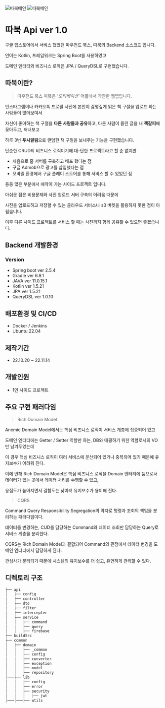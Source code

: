 ![따북메인](./common/lib/src/main/resources/img/001.png)
![따북메인](./common/lib/src/main/resources/img/002.png)

# 따북 Api ver 1.0

구글 앱스토어에서 서비스 했었던 따우전드 북스, 따북의 Backend 소스코드 입니다.

언어는 Kotlin, 프레임워크는 Spring Boot를 사용하였고

도메인 엔터티와 비즈니스 로직은 JPA / QueryDSL로 구현했습니다.

## 따북이란?
> 따우전드 북스 따북은 *'모티베이션'* 어플에서 착안한 웹앱입니다.

인스타그램이나 카카오톡 프로필 사진에 본인이 감명깊게 읽은 책 구절을 업로드 하는 사람들이 많아보여서

자신이 좋아하는 책 구절을 **다른 사람들과 공유**하고, 다른 사람이 올린 글을 내 **책갈피**에 꽂아두고, 꺼내보고

하루 3번 **푸시알림**으로 랜덤한 책 구절을 보내주는 기능을 구현했습니다.

단순한 CRUD의 비즈니스 로직이기에 대-단한 프로젝트라고 할 순 없지만

- 처음으로 홈 서버를 구축하고 배포 했다는 점
- 구글 Admob으로 광고를 삽입했다는 점
- 모바일 환경에서 구글 플레이 스토어를 통해 서비스 할 수 있었던 점

등등 많은 부분에서 애착이 가는 사이드 프로젝트 입니다.

아쉬운 점은 비용문제와 사진 업로드 서버 구축의 어려움 때문에

사진을 업로드하고 저장할 수 있는 클라우드 서비스나 s3 버켓을 활용하지 못한 점이 아쉽습니다.

이후 다른 사이드 프로젝트를 서비스 할 때는 사진까지 함께 공유할 수 있으면 좋겠습니다.

## Backend 개발환경

### Version
- Spring boot ver 2.5.4
- Gradle ver 6.9.1
- JAVA ver 11.0.15.1
- Kotlin ver 1.5.21
- JPA ver 1.5.21
- QueryDSL ver 1.0.10

## 배포환경 및 CI/CD
- Docker / Jenkins
- Ubuntu 22.04

## 제작기간
- 22.10.20 ~ 22.11.14

## 개발인원
- 1인 사이드 프로젝트

## 주요 구현 패러다임

> Rich Domain Model

Anemic Domain Model에서는 핵심 비즈니스 로직이 서비스 계층에 집중되어 있고

도메인 엔터티에는 Getter / Setter 역할만 하는, DB와 매핑하기 위한 역할로서의 VO만 남겨두었는데

이 경우 핵심 비즈니스 로직이 여러 서비스에 분산되어 있거나 중복되어 있기 때문에 유지보수가 어려워 진다.

이에 반해 Rich Domain Model은 핵심 비즈니스 로직을 Domain 엔터티에 둠으로서 데이터가 있는 곳에서 데이터 처리를 수행할 수 있고,

응집도가 높아지면서 결합도는 낮아져 유지보수가 용이해 진다.

> CQRS

Command Query Responsibility Segregation의 약자로 명령과 조회의 책임을 분리하는 패러다임이다.

데이터를 변경하는, CUD를 담당하는 Command와 데이터 조회만 담당하는 Query로 서비스 계층을 분리한다.

CQRS는 Rich Domain Model과 결합되어 Command의 관점에서 데이터 변경을 도메인 엔터티에서 담당하게 된다.

관심사가 분리되기 때문에 시스템의 유지보수를 더 쉽고, 유연하게 관리할 수 있다.

## 디렉토리 구조

```bash
├── api
│   ├── config
│   ├── controller
│   ├── dto
│   ├── filter
│   ├── intercepter
│   ├── service
│   │   ├── command
│   │   ├── query
│   │   ├── firebase
├── buildSrc
├── common
│   ├── domain
│   │   ├── _common
│   │   ├── config
│   │   ├── converter
│   │   ├── exception
│   │   ├── model
│   │   ├── repository
│───├── lib
│   │   ├── config
│   │   ├── error
│   │   ├── security
│   │   │   ├── jwt
│───│───├── utils
```
